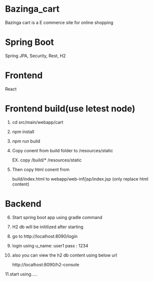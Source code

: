 # Bazinga_cart
Bazinga cart is a E commerce site for online shopping  

# Spring Boot
Spring JPA, Security, Rest, H2

# Frontend
React

# Frontend build(use letest node)
1. cd src/main/webapp/cart
2. npm install 
3. npm run build
4. Copy conent from build folder to /resources/static
    
    EX. copy /build/* /resources/static
    
5. Then copy html conent from 
    
   build/index.html to webapp/web-inf/jsp/index.jsp (only replace html content)

# Backend
6. Start spring boot app using gradle command
7. H2 db will be initilized after starting
8. go to http://localhost:8090/login
9. login using 
    u_name: user1
    pass : 1234 
10. also you can view the h2 db content using below url

    http://localhost:8090/h2-console
    
11.start using.....


